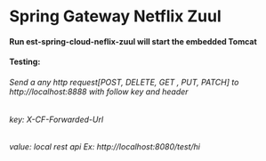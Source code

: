 
# Spring Gateway Netflix Zuul

#### Run est-spring-cloud-neflix-zuul will start the embedded Tomcat

#### Testing:

###### Send a any http request[POST, DELETE, GET , PUT, PATCH] to http://localhost:8888 with follow key and header 
 
###### key: X-CF-Forwarded-Url

###### value: local rest api Ex:  http://localhost:8080/test/hi
